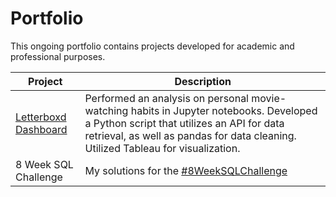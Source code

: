 # Portfolio

This ongoing portfolio contains projects developed for academic and professional purposes.

| Project          | Description       | 
| ---------------- | ----------------- | 
| [Letterboxd Dashboard](https://github.com/ervkc/Data-Analysis-Portfolio/blob/main/letterboxd%20project.ipynb)   | Performed an analysis on personal movie-watching habits in Jupyter notebooks. Developed a Python script that utilizes an API for data retrieval, as well as pandas for data cleaning. Utilized Tableau for visualization.
| 8 Week SQL Challenge | My solutions for the [#8WeekSQLChallenge](https://8weeksqlchallenge.com/) |


